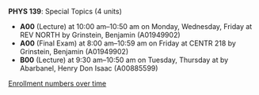 **PHYS 139**: Special Topics (4 units)

- **A00** (Lecture) at 10:00 am–10:50 am on Monday, Wednesday, Friday at REV NORTH by Grinstein, Benjamin (A01949902)
- **A00** (Final Exam) at 8:00 am–10:59 am on Friday at CENTR 218 by Grinstein, Benjamin (A01949902)
- **B00** (Lecture) at 9:30 am–10:50 am on Tuesday, Thursday at   by Abarbanel, Henry Don Isaac (A00885599)

[Enrollment numbers over time](./PHYS139.tsv)
